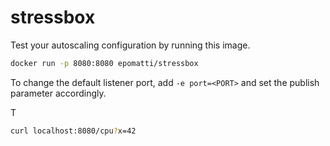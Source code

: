 # stressbox

Test your autoscaling configuration by running this image.

```sh
docker run -p 8080:8080 epomatti/stressbox
```

To change the default listener port, add `-e port=<PORT>` and set the publish parameter accordingly.

T

```sh
curl localhost:8080/cpu?x=42
```
